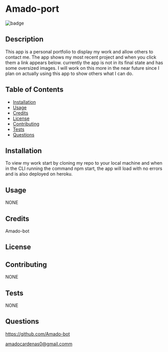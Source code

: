 
# Amado-port   

![badge](https://img.shields.io/badge/license--orange)<br />

## Description
This app is a personal portfolio to display my work and allow others to contact me. The app shows my most recent project and when you click them a link appears below. currently the app is not in its final state and has some oversized images. I will work on this more in the near future since I plan on actually using this app to show others what I can do.

## Table of Contents

* [Installation](#installation)
* [Usage](#usage)
* [Credits](#credits)
* [License](#license)
* [Contributing](#contributing)
* [Tests](#tests)
* [Questions](#questions)

## Installation

To view my work start by cloning my repo to your local machine and when in the CLI running the command npm start, the app will load with no errors and is also deployed on heroku.

## Usage

NONE

## Credits

Amado-bot

## License





## Contributing

NONE

## Tests

NONE

## Questions

https://github.com/Amado-bot

amadocardenas0@gmail.comm

